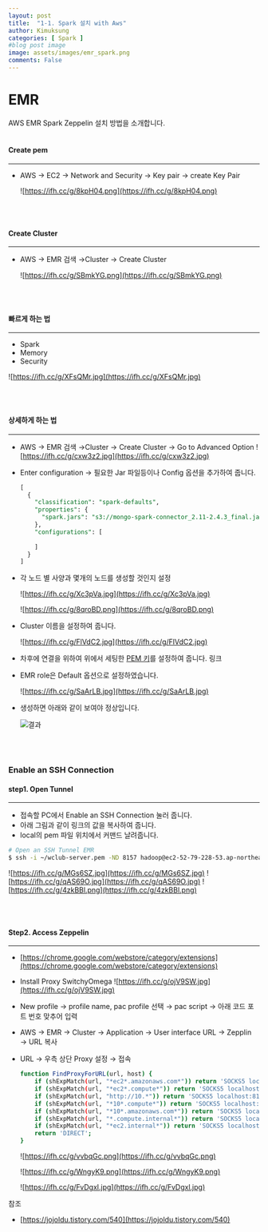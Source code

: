 ```yaml
---
layout: post
title:  "1-1. Spark 설치 with Aws"
author: Kimuksung
categories: [ Spark ]
#blog post image
image: assets/images/emr_spark.png
comments: False
---
```

# EMR

AWS EMR Spark Zeppelin 설치 방법을 소개합니다.
<br><br/>
#### Create pem

---
- AWS → EC2 → Network and Security → Key pair → create Key Pair

    ![https://ifh.cc/g/8kpH04.png](https://ifh.cc/g/8kpH04.png)

<br><br/>
#### Create Cluster
---
- AWS → EMR 검색 →Cluster → Create Cluster
    
    ![https://ifh.cc/g/SBmkYG.png](https://ifh.cc/g/SBmkYG.png)
    
<br><br/>
#### 빠르게 하는 법
---
- Spark
- Memory
- Security

![https://ifh.cc/g/XFsQMr.jpg](https://ifh.cc/g/XFsQMr.jpg)

<br><br/>
#### 상세하게 하는 법
---
- AWS → EMR 검색 →Cluster → Create Cluster → Go to Advanced Option
    ![https://ifh.cc/g/cxw3z2.jpg](https://ifh.cc/g/cxw3z2.jpg)
    
- Enter configuration → 필요한 Jar 파일등이나  Config 옵션을 추가하여 줍니다.
    
    ```sql
    [
      {
        "classification": "spark-defaults",
        "properties": {
          "spark.jars": "s3://mongo-spark-connector_2.11-2.4.3_final.jar,s3://tech-platform/spark/spark-jar/mongo-java-driver-3.12.8.jar"
        },
        "configurations": [
          
        ]
      }
    ]
    ```
    
- 각 노드 별 사양과 몇개의 노드를 생성할 것인지 설정
    
    ![https://ifh.cc/g/Xc3pVa.jpg](https://ifh.cc/g/Xc3pVa.jpg)
    
    ![https://ifh.cc/g/8qroBD.png](https://ifh.cc/g/8qroBD.png)
    
- Cluster 이름을 설정하여 줍니다.
    
    ![https://ifh.cc/g/FlVdC2.jpg](https://ifh.cc/g/FlVdC2.jpg)
    
- 차후에 연결을 위하여 위에서 세팅한 [PEM 키](https://www.notion.so/7956200bb3e44c74bcf3531822fa0689)를 설정하여 줍니다. 링크
- EMR role은 Default 옵션으로 설정하였습니다.
    
    ![https://ifh.cc/g/SaArLB.jpg](https://ifh.cc/g/SaArLB.jpg)
    
- 생성하면 아래와 같이 보여야 정상입니다.
    
    ![결과](https://ifh.cc/g/R38Cjs.jpg)
    
<br><br/>
### Enable an SSH Connection

#### step1. Open Tunnel
---
- 접속할 PC에서 Enable an SSH Connection 눌러 줍니다.
- 아래 그림과 같이 링크의 값을 복사하여 줍니다.
- local의 pem 파일 위치에서 커맨드 날려줍니다.

```bash
# Open an SSH Tunnel EMR
$ ssh -i ~/wclub-server.pem -ND 8157 hadoop@ec2-52-79-228-53.ap-northeast-2.compute.amazonaws.com
```

![https://ifh.cc/g/MGs6SZ.jpg](https://ifh.cc/g/MGs6SZ.jpg)
![https://ifh.cc/g/qAS69O.jpg](https://ifh.cc/g/qAS69O.jpg)
![https://ifh.cc/g/4zkBBl.png](https://ifh.cc/g/4zkBBl.png)

<br><br/>
#### Step2. Access Zeppelin
---
- [https://chrome.google.com/webstore/category/extensions](https://chrome.google.com/webstore/category/extensions)
- Install Proxy SwitchyOmega
    ![https://ifh.cc/g/ojV9SW.jpg](https://ifh.cc/g/ojV9SW.jpg)
        

- New profile → profile name, pac profile 선택 → pac script → 아래 코드 포트 번호 맞추어 입력
- AWS → EMR → Cluster → Application → User interface URL → Zepplin → URL 복사
- URL → 우측 상단 Proxy 설정 → 접속
    
    ```bash
    function FindProxyForURL(url, host) {
        if (shExpMatch(url, "*ec2*.amazonaws.com*")) return 'SOCKS5 localhost:8157';
        if (shExpMatch(url, "*ec2*.compute*")) return 'SOCKS5 localhost:8157';
        if (shExpMatch(url, "http://10.*")) return 'SOCKS5 localhost:8157';
        if (shExpMatch(url, "*10*.compute*")) return 'SOCKS5 localhost:8157';
        if (shExpMatch(url, "*10*.amazonaws.com*")) return 'SOCKS5 localhost:8157';
        if (shExpMatch(url, "*.compute.internal*")) return 'SOCKS5 localhost:8157';
        if (shExpMatch(url, "*ec2.internal*")) return 'SOCKS5 localhost:8157';
        return 'DIRECT';
    }
    ```
    
    ![https://ifh.cc/g/vvbqGc.png](https://ifh.cc/g/vvbqGc.png)
    
    ![https://ifh.cc/g/WngyK9.png](https://ifh.cc/g/WngyK9.png)
    
    ![https://ifh.cc/g/FvDgxl.jpg](https://ifh.cc/g/FvDgxl.jpg)
    
참조
- [https://jojoldu.tistory.com/540](https://jojoldu.tistory.com/540)
